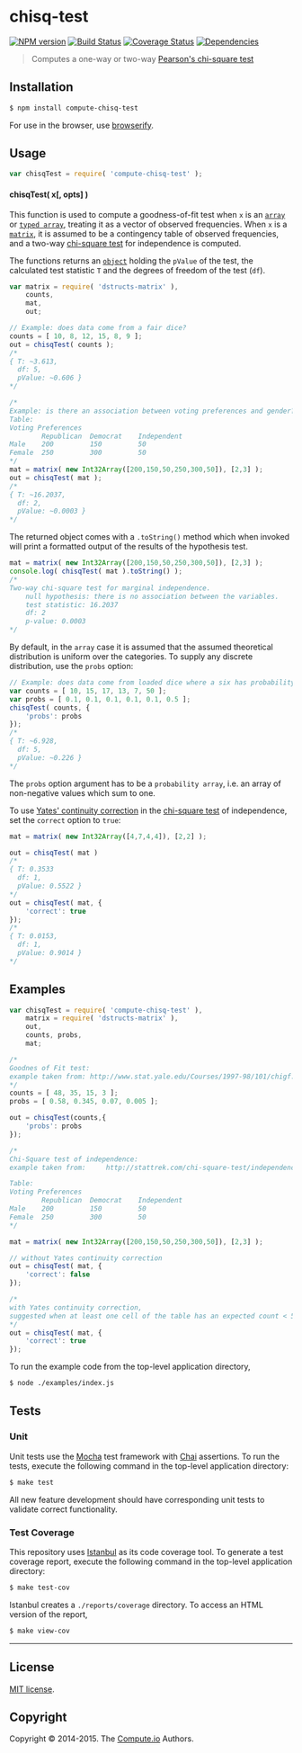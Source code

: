 chisq-test
===
[![NPM version][npm-image]][npm-url] [![Build Status][travis-image]][travis-url] [![Coverage Status][coveralls-image]][coveralls-url] [![Dependencies][dependencies-image]][dependencies-url]

> Computes a one-way or two-way [Pearson's chi-square test](https://en.wikipedia.org/wiki/Pearson%27s_chi-squared_test)

## Installation

``` bash
$ npm install compute-chisq-test
```

For use in the browser, use [browserify](https://github.com/substack/node-browserify).


## Usage

``` javascript
var chisqTest = require( 'compute-chisq-test' );
```

#### chisqTest( x[, opts] )
This function is used to compute a goodness-of-fit test when `x` is an [`array`](https://developer.mozilla.org/en-US/docs/Web/JavaScript/Reference/Global_Objects/Array) or [`typed array`](https://developer.mozilla.org/en-US/docs/Web/JavaScript/Typed_arrays), treating it as a vector of observed frequencies. When `x` is a [`matrix`](https://github.com/dstructs/matrix), it is assumed to be a contingency table of observed frequencies, and a two-way [chi-square test](https://en.wikipedia.org/wiki/Pearson%27s_chi-squared_test) for independence is computed.

The functions returns an [`object`](https://developer.mozilla.org/en-US/docs/Web/JavaScript/Reference/Global_Objects/Object) holding the `pValue` of the test, the calculated test statistic `T` and the degrees of freedom of the test (`df`).

```javascript
var matrix = require( 'dstructs-matrix' ),
	counts,
	mat,
	out;

// Example: does data come from a fair dice?
counts = [ 10, 8, 12, 15, 8, 9 ];
out = chisqTest( counts );
/*
{ T: ~3.613,
  df: 5,
  pValue: ~0.606 }
*/

/*
Example: is there an association between voting preferences and gender?
Table:
Voting Preferences
		Republican 	Democrat 	Independent
Male 	200 		150 		50
Female 	250 		300 		50
*/
mat = matrix( new Int32Array([200,150,50,250,300,50]), [2,3] );
out = chisqTest( mat );
/*
{ T: ~16.2037,
  df: 2,
  pValue: ~0.0003 }
*/
```

The returned object comes with a `.toString()` method which when invoked will print a formatted output of the results of the hypothesis test. 

``` javascript
mat = matrix( new Int32Array([200,150,50,250,300,50]), [2,3] );
console.log( chisqTest( mat ).toString() );
/*
Two-way chi-square test for marginal independence.
	null hypothesis: there is no association between the variables.
	test statistic: 16.2037
	df: 2
	p-value: 0.0003
*/
```

By default, in the `array` case it is assumed that the assumed theoretical distribution is uniform over the categories. To supply any discrete distribution, use the `probs` option:

```javascript
// Example: does data come from loaded dice where a six has probability 1/2?
var counts = [ 10, 15, 17, 13, 7, 50 ];
var probs = [ 0.1, 0.1, 0.1, 0.1, 0.1, 0.5 ];
chisqTest( counts, {
	'probs': probs
});
/*
{ T: ~6.928,
  df: 5,
  pValue: ~0.226 }
*/
```

The `probs` option argument has to be a `probability array`, i.e. an array of non-negative values which sum to one.

To use [Yates' continuity correction](https://en.wikipedia.org/wiki/Yates%s_correction_for_continuity) in the [chi-square test](https://en.wikipedia.org/wiki/Pearson%27s_chi-squared_test) of independence, set the `correct` option to `true`:

```javascript
mat = matrix( new Int32Array([4,7,4,4]), [2,2] );

out = chisqTest( mat )
/*
{ T: 0.3533
  df: 1,
  pValue: 0.5522 }
*/
out = chisqTest( mat, {
	'correct': true
});
/*
{ T: 0.0153,
  df: 1,
  pValue: 0.9014 }
*/
```

## Examples

``` javascript
var chisqTest = require( 'compute-chisq-test' ),
	matrix = require( 'dstructs-matrix' ),
	out,
	counts, probs,
	mat;

/*
Goodnes of Fit test:
example taken from: http://www.stat.yale.edu/Courses/1997-98/101/chigf.htm
*/
counts = [ 48, 35, 15, 3 ];
probs = [ 0.58, 0.345, 0.07, 0.005 ];

out = chisqTest(counts,{
	'probs': probs
});

/*
Chi-Square test of independence:
example taken from: 	http://stattrek.com/chi-square-test/independence.aspx?Tutorial=AP

Table:
Voting Preferences
		Republican 	Democrat 	Independent
Male 	200 		150 		50
Female 	250 		300 		50
*/

mat = matrix( new Int32Array([200,150,50,250,300,50]), [2,3] );

// without Yates continuity correction
out = chisqTest( mat, {
	'correct': false
});

/*
with Yates continuity correction,
suggested when at least one cell of the table has an expected count < 5
*/
out = chisqTest( mat, {
	'correct': true
});
```

To run the example code from the top-level application directory,

``` bash
$ node ./examples/index.js
```


## Tests

### Unit

Unit tests use the [Mocha](http://mochajs.org/) test framework with [Chai](http://chaijs.com) assertions. To run the tests, execute the following command in the top-level application directory:

``` bash
$ make test
```

All new feature development should have corresponding unit tests to validate correct functionality.


### Test Coverage

This repository uses [Istanbul](https://github.com/gotwarlost/istanbul) as its code coverage tool. To generate a test coverage report, execute the following command in the top-level application directory:

``` bash
$ make test-cov
```

Istanbul creates a `./reports/coverage` directory. To access an HTML version of the report,

``` bash
$ make view-cov
```


---
## License

[MIT license](http://opensource.org/licenses/MIT).


## Copyright

Copyright &copy; 2014-2015. The [Compute.io](https://github.com/compute-io) Authors.

[npm-image]: http://img.shields.io/npm/v/compute-chisq-test.svg
[npm-url]: https://npmjs.org/package/compute-chisq-test

[travis-image]: http://img.shields.io/travis/compute-io/chisq-test/master.svg
[travis-url]: https://travis-ci.org/compute-io/chisq-test

[coveralls-image]: https://img.shields.io/coveralls/compute-io/chisq-test/master.svg
[coveralls-url]: https://coveralls.io/r/compute-io/chisq-test?branch=master

[dependencies-image]: http://img.shields.io/david/compute-io/chisq-test.svg
[dependencies-url]: https://david-dm.org/compute-io/chisq-test

[dev-dependencies-image]: http://img.shields.io/david/dev/compute-io/chisq-test.svg
[dev-dependencies-url]: https://david-dm.org/dev/compute-io/chisq-test

[github-issues-image]: http://img.shields.io/github/issues/compute-io/chisq-test.svg
[github-issues-url]: https://github.com/compute-io/chisq-test/issues
